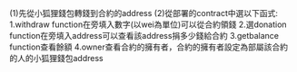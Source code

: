 (1)先從小狐狸錢包轉錢到合約的address
(2)從部署的contract中選以下函式:
1.withdraw function在旁填入數字(以wei為單位)可以從合約領錢
2.選donation function在旁填入address可以查看該address捐多少錢給合約
3.getbalance function查看餘額
4.owner查看合約的擁有者，合約的擁有者設定為部屬該合約的人的小狐狸錢包address


